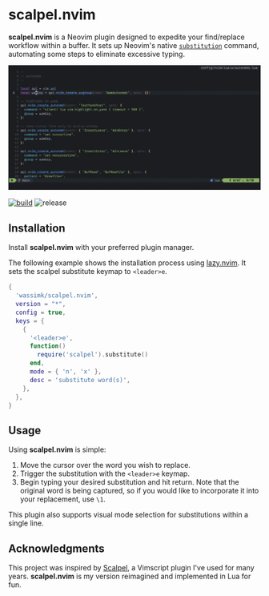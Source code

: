 # scalpel.nvim

**scalpel.nvim** is a Neovim plugin designed to expedite your find/replace workflow within a buffer. It sets up Neovim's native [`substitution`](https://neovim.io/doc/user/usr_10.html#10.2) command, automating some steps to eliminate excessive typing.

![scalpel-nvim demo](demo.gif)

[![build](https://github.com/wassimk/scalpel.nvim/actions/workflows/build.yml/badge.svg)](https://github.com/wassimk/scalpel.nvim/actions/workflows/build.yml) ![release](https://img.shields.io/github/v/release/wassimk/scalpel.nvim?logo=github)

## Installation

Install **scalpel.nvim** with your preferred plugin manager. 

The following example shows the installation process using [lazy.nvim](https://github.com/folke/lazy.nvim). It sets the scalpel substitute keymap to `<leader>e`.

```lua
{
  'wassimk/scalpel.nvim',
  version = "*",
  config = true,
  keys = {
    {
      '<leader>e',
      function()
        require('scalpel').substitute()
      end,
      mode = { 'n', 'x' },
      desc = 'substitute word(s)',
    },
  },
}
```

## Usage

Using **scalpel.nvim** is simple:

1. Move the cursor over the word you wish to replace.
2. Trigger the substitution with the `<leader>e` keymap.
3. Begin typing your desired substitution and hit return. Note that the original word is being captured, so if you would like to incorporate it into your replacement, use `\1`.

This plugin also supports visual mode selection for substitutions within a single line.

## Acknowledgments

This project was inspired by [Scalpel](https://github.com/wincent/scalpel), a Vimscript plugin I've used for many years. **scalpel.nvim** is my version reimagined and implemented in Lua for fun.
